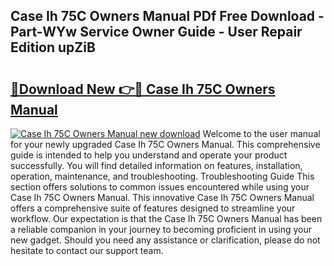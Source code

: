 ## Case Ih 75C Owners Manual PDf Free Download - Part-WYw Service Owner Guide - User Repair Edition upZiB

# <h2><a href="http://bc87650.oget.top/?id=Case+Ih+75C+Owners+Manual">🔗Download New 👉🔴 Case Ih 75C Owners Manual</a></h2>

[![Case Ih 75C Owners Manual new download](https://i.imgur.com/5g1atiW.png)](http://bc87650.oget.top/?id=Case+Ih+75C+Owners+Manual)
Welcome to the user manual for your newly upgraded Case Ih 75C Owners Manual. This comprehensive guide is intended to help you understand and operate your product successfully. You will find detailed information on features, installation, operation, maintenance, and troubleshooting. Troubleshooting Guide This section offers solutions to common issues encountered while using your Case Ih 75C Owners Manual. This innovative Case Ih 75C Owners Manual offers a comprehensive suite of features designed to streamline your workflow. Our expectation is that the Case Ih 75C Owners Manual has been a reliable companion in your journey to becoming proficient in using your new gadget. Should you need any assistance or clarification, please do not hesitate to contact our support team.
